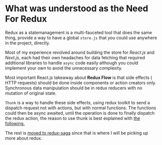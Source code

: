 # What was understood as the Need For Redux

Redux as a statemanagement is a multi-fauceted tool that does the same thing, provide a way to have a global `store.js` that you could use anywhere in the project, directly. 

Most of my experience revolved around building the store for *React.js* and *Next.js*, each had their own headaches for data fetching that required additional libraries to handle `async` code easily although you could implement your own to avoid the unnecessary complexity.

Most important React.js takeaway about **Redux Flow** is that side effects ( HTTP requests) should be done inside components or action creators only. Synchronous data manipulation should be in redux reducers with no mutation of original state.

`Thunk` is a way to handle these side effects, using redux toolkit to send a dispatch request not with actions, but with normal functions. The functions could then be async awaited, until the operation is done to finally dispatch the redux action, the reason to use thunk is best explained with [the following.](../saga/first-app.md#What-is-Saga..-for-real?)

The rest is [moved to redux-saga](../saga/initial-impression.md) since that is where I will be picking up more about redux.